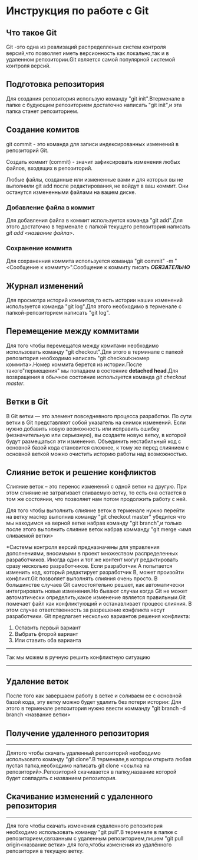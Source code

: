 # Инструкция по работе с Git

## Что такое Git

Git -это одна из реализаций распределленых систем контроля версий,что позволяет иметь версионность как локально,так и в удаленном репозитории.Git является самой популярной системой контроля версий.

## Подготовка репозитория

Для создания репозитория использую команду "git init".Втерменале в папке с будующим репозиторием достаточно написать "git init",и эта папка станет репозиторием.

## Создание комитов

git commit - это команда для записи индексированных изменений в репозиторий Git.

Создать коммит (commit) - значит зафиксировать изменения любых файлов, входящих в репозиторий.

Любые файлы, созданные или измененные вами и для которых вы не выполнили git add после редактирования, не войдут в ваш коммит. Они останутся измененными файлами на вашем диске.


### Добавление файла в коммит
Для добавления файла в коммит используется команда "git add".Для этого достаточно в терменале с папкой текущего репозитория написать *git add <название файла>*.

### Сохранение коммита
Для сохраненния коммита используется команда "git commit" -m "<Сообщение к коммиту>".Сообщение к коммиту писать ***ОБЯЗАТЕЛЬНО***

## Журнал изменений

Для просмотра историй коммитов,то есть истории наших изменений используется команда "git log".Для этого необходимо в терменале с папкой-репозиторием написать "git log".

## Перемещение между коммитами
Для того чтобы перемещатся между комитами необходимо использовать команду "git checkout".Для этого в терминале с папкой репозитория необходимо написать "git checkout<номер коммита>.Номер коммита берется из истории.После такого"пермещения" мы попадаем в состояние **detached head**.Для возвращения в обычное состояние используется команда *git checkout master*.


## Ветки в Git

В Git ветки — это элемент повседневного процесса разработки. По сути ветки в Git представляют собой указатель на снимок изменений. Если нужно добавить новую возможность или исправить ошибку (незначительную или серьезную), вы создаете новую ветку, в которой будут размещаться эти изменения. Объединить нестабильный код с основной базой кода становится сложнее, к тому же перед слиянием с основной веткой можно очистить историю работы над возможностью.

## Слияние веток и решение конфликтов

Слияние веток – это перенос изменений с одной ветки на другую. При этом слияние не затрагивает сливаемую ветку, то есть она остается в том же состоянии, что позволяет нам потом продолжить работу с ней.

Для того чтобы выполнить слияние веток в терменале нужно перейти на ветку мастер выполнив команду "git checkout master" убедится что мы находимся на верной ветке набрав команду "git branch",и только после этого выполнить слияние веток набрав комманду "git merge <имя сливаемой ветки>

*Системы контроля версий предназначены для управления дополнениями, вносимыми в проект множеством распределенных разработчиков. Иногда один и тот же контент могут редактировать сразу несколько разработчиков. Если разработчик A попытается изменить код, который редактирует разработчик B, может произойти конфликт.Git позволяет выполнять слияния очень просто. В большинстве случаев Git самостоятельно решает, как автоматически интегрировать новые изменения.Но бывают случаи когда Git не может автоматически определить,какое изменение является правильныи.Git помечает файл как конфликтующий и останавливает процесс слияния. В этом случае ответственность за разрешение конфликта несут разработчики.
Git предлагает несколько вариантов решения конфликта:

1. Оставить первый вариант
2. Выбрать фторой вариант
3. Или ставить оба варианта

---------------------------------------------------

 Так мы можем в ручную решить конфликтную ситуацию

 --------------------------------------------------

## Удаление веток

После того как  завершаем работу в ветке и соливаем ее с основной базой кода, эту ветку можно будет удалить без потери истории:
Для этого в терменале репозитория нужно ввести комманду "git branch -d branch <название ветки>

## Получение удаленного репозитория 

-----------------------------------------

Длятого чтобы скачать удаленный репозиторий необходимо использовато команду "git clone".В терменале,в котором открыта любая пустая папка,необходимо написать git clone <ссылка на репозиторий>.Репозиторий скачивается в папку,название которой будет совпадать с названием репозитория.

## Скачивание изменений с удаленного репозитория

---------------------------------------------------

Для того чтобы скачать изменения судаленного репозитория необходимо использовать команду "git pull".В терменале в папке с репозиторием,связанным с удаленным репозиторием,пишем "git pull origin<название ветки> для того,чтобы изменения из удалённого репозитория в текущую ветку.
